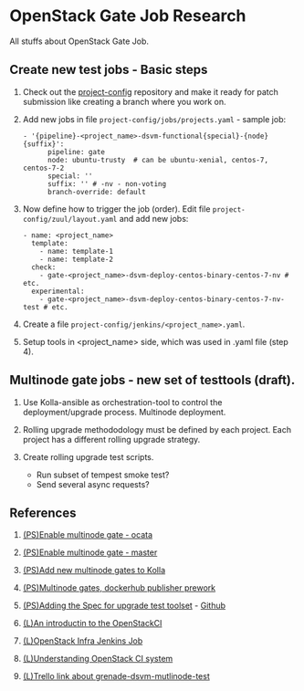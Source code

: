 # OpenStack Gate Job Research
All stuffs about OpenStack Gate Job.

## Create new test jobs - Basic steps

1. Check out the [project-config](https://github.com/openstack-infra/project-config)
   repository and make it ready for patch submission like creating a branch
   where you work on.

2. Add new jobs in file `project-config/jobs/projects.yaml` - sample job:

    ```
    - '{pipeline}-<project_name>-dsvm-functional{special}-{node}{suffix}':
          pipeline: gate
          node: ubuntu-trusty  # can be ubuntu-xenial, centos-7, centos-7-2
          special: ''
          suffix: '' # -nv - non-voting
          branch-override: default
    ```

3. Now define how to trigger the job (order). Edit file
   `project-config/zuul/layout.yaml` and add new jobs:

    ```
    - name: <project_name>
      template:
        - name: template-1
        - name: template-2
      check:
        - gate-<project_name>-dsvm-deploy-centos-binary-centos-7-nv # etc.
      experimental:
        - gate-<project_name>-dsvm-deploy-centos-binary-centos-7-nv-test # etc.
    ```
4. Create a file `project-config/jenkins/<project_name>.yaml`.

5. Setup tools in <project_name> side, which was used in .yaml file (step 4).

## Multinode gate jobs - new set of testtools (draft).

1. Use Kolla-ansible as orchestration-tool to control the deployment/upgrade
   process. Multinode deployment.

2. Rolling upgrade methododology must be defined by each project. Each project
   has a different rolling upgrade strategy.

3. Create rolling upgrade test scripts.

    - Run subset of tempest smoke test?
    - Send several async requests?

## References

1. [(PS)Enable multinode gate - ocata](https://review.openstack.org/#/c/471401/)

2. [(PS)Enable multinode gate - master](https://review.openstack.org/#/c/466007/)

3. [(PS)Add new multinode gates to Kolla](https://review.openstack.org/#/c/466415/)

4. [(PS)Multinode gates, dockerhub publisher prework](https://review.openstack.org/#/c/471428/)

5. [(PS)Adding the Spec for upgrade test toolset](https://review.openstack.org/#/c/449295/) - [Github](https://github.com/ntk148v/qa-specs/blob/master/specs/other/openstack-upgrade-testing.rst)

6. [(L)An introductin to the OpenStackCI](https://www.objectif-libre.com/en/blog/2016/08/29/introduction-a-la-ci-dopenstack/)

7. [(L)OpenStack Infra Jenkins Job](http://abregman.com/2016/03/05/openstack-infra-jenkins-jobs/)

8. [(L)Understanding OpenStack CI system](http://www.joinfu.com/2014/01/understanding-the-openstack-ci-system/)

9. [(L)Trello link about grenade-dsvm-mutlinode-test](https://trello.com/c/lhiB7ALY/126-run-grenade-dsvm-multinode-test-successfully)
